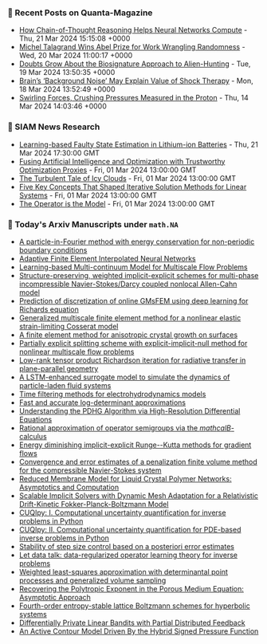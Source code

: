 ### 📝 Recent Posts on Quanta-Magazine
<!-- quanta starts -->
* <a href="https://www.quantamagazine.org/how-chain-of-thought-reasoning-helps-neural-networks-compute-20240321/">How Chain-of-Thought Reasoning Helps Neural Networks Compute</a> - Thu, 21 Mar 2024 15:15:08 +0000
* <a href="https://www.quantamagazine.org/michel-talagrand-wins-abel-prize-for-work-wrangling-randomness-20240320/">Michel Talagrand Wins Abel Prize for Work Wrangling Randomness</a> - Wed, 20 Mar 2024 11:00:17 +0000
* <a href="https://www.quantamagazine.org/doubts-grow-about-the-biosignature-approach-to-alien-hunting-20240319/">Doubts Grow About the Biosignature Approach to Alien-Hunting</a> - Tue, 19 Mar 2024 13:50:35 +0000
* <a href="https://www.quantamagazine.org/brains-background-noise-may-explain-value-of-shock-therapy-20240318/">Brain’s ‘Background Noise’ May Explain Value of Shock Therapy</a> - Mon, 18 Mar 2024 13:52:49 +0000
* <a href="https://www.quantamagazine.org/swirling-forces-crushing-pressures-measured-in-the-proton-20240314/">Swirling Forces, Crushing Pressures Measured in the Proton</a> - Thu, 14 Mar 2024 14:03:46 +0000
<!-- quanta ends -->

### 📝 SIAM News Research
<!-- siam-news starts -->
* <a href="https://sinews.siam.org/Details-Page/learning-based-faulty-state-estimation-in-lithium-ion-batteries">Learning-based Faulty State Estimation in Lithium-ion Batteries</a> - Thu, 21 Mar 2024 17:30:00 GMT
* <a href="https://sinews.siam.org/Details-Page/fusing-artificial-intelligence-and-optimization-with-trustworthy-optimization-proxies">Fusing Artificial Intelligence and Optimization with Trustworthy Optimization Proxies</a> - Fri, 01 Mar 2024 13:00:00 GMT
* <a href="https://sinews.siam.org/Details-Page/the-turbulent-tale-of-icy-clouds">The Turbulent Tale of Icy Clouds</a> - Fri, 01 Mar 2024 13:00:00 GMT
* <a href="https://sinews.siam.org/Details-Page/five-key-concepts-that-shaped-iterative-solution-methods-for-linear-systems">Five Key Concepts That Shaped Iterative Solution Methods for Linear Systems</a> - Fri, 01 Mar 2024 13:00:00 GMT
* <a href="https://sinews.siam.org/Details-Page/the-operator-is-the-model">The Operator is the Model</a> - Fri, 01 Mar 2024 13:00:00 GMT
<!-- siam-news ends -->

### 📝 Today's Arxiv Manuscripts under ``math.NA``
<!-- arxiv-math-na starts -->
* <a href="https://arxiv.org/abs/2403.13911">A particle-in-Fourier method with energy conservation for non-periodic boundary conditions</a>
* <a href="https://arxiv.org/abs/2403.14054">Adaptive Finite Element Interpolated Neural Networks</a>
* <a href="https://arxiv.org/abs/2403.14084">Learning-based Multi-continuum Model for Multiscale Flow Problems</a>
* <a href="https://arxiv.org/abs/2403.14086">Structure-preserving, weighted implicit-explicit schemes for multi-phase incompressible Navier-Stokes/Darcy coupled nonlocal Allen-Cahn model</a>
* <a href="https://arxiv.org/abs/2403.14177">Prediction of discretization of online GMsFEM using deep learning for Richards equation</a>
* <a href="https://arxiv.org/abs/2403.14178">Generalized multiscale finite element method for a nonlinear elastic strain-limiting Cosserat model</a>
* <a href="https://arxiv.org/abs/2403.14206">A finite element method for anisotropic crystal growth on surfaces</a>
* <a href="https://arxiv.org/abs/2403.14220">Partially explicit splitting scheme with explicit-implicit-null method for nonlinear multiscale flow problems</a>
* <a href="https://arxiv.org/abs/2403.14229">Low-rank tensor product Richardson iteration for radiative transfer in plane-parallel geometry</a>
* <a href="https://arxiv.org/abs/2403.14283">A LSTM-enhanced surrogate model to simulate the dynamics of particle-laden fluid systems</a>
* <a href="https://arxiv.org/abs/2403.14308">Time filtering methods for electrohydrodynamics models</a>
* <a href="https://arxiv.org/abs/2403.14609">Fast and accurate log-determinant approximations</a>
* <a href="https://arxiv.org/abs/2403.11139">Understanding the PDHG Algorithm via High-Resolution Differential Equations</a>
* <a href="https://arxiv.org/abs/2403.14411">Rational approximation of operator semigroups via the $mathcal B$-calculus</a>
* <a href="https://arxiv.org/abs/2203.06034">Energy diminishing implicit-explicit Runge--Kutta methods for gradient flows</a>
* <a href="https://arxiv.org/abs/2209.02344">Convergence and error estimates of a penalization finite volume method for the compressible Navier-Stokes system</a>
* <a href="https://arxiv.org/abs/2210.02710">Reduced Membrane Model for Liquid Crystal Polymer Networks: Asymptotics and Computation</a>
* <a href="https://arxiv.org/abs/2303.17019">Scalable Implicit Solvers with Dynamic Mesh Adaptation for a Relativistic Drift-Kinetic Fokker-Planck-Boltzmann Model</a>
* <a href="https://arxiv.org/abs/2305.16949">CUQIpy: I. Computational uncertainty quantification for inverse problems in Python</a>
* <a href="https://arxiv.org/abs/2305.16951">CUQIpy: II. Computational uncertainty quantification for PDE-based inverse problems in Python</a>
* <a href="https://arxiv.org/abs/2307.12677">Stability of step size control based on a posteriori error estimates</a>
* <a href="https://arxiv.org/abs/2310.09854">Let data talk: data-regularized operator learning theory for inverse problems</a>
* <a href="https://arxiv.org/abs/2312.14057">Weighted least-squares approximation with determinantal point processes and generalized volume sampling</a>
* <a href="https://arxiv.org/abs/2402.19056">Recovering the Polytropic Exponent in the Porous Medium Equation: Asymptotic Approach</a>
* <a href="https://arxiv.org/abs/2403.13406">Fourth-order entropy-stable lattice Boltzmann schemes for hyperbolic systems</a>
* <a href="https://arxiv.org/abs/2207.05827">Differentially Private Linear Bandits with Partial Distributed Feedback</a>
* <a href="https://arxiv.org/abs/2403.07570">An Active Contour Model Driven By the Hybrid Signed Pressure Function</a>
<!-- arxiv-math-na ends -->
